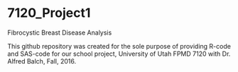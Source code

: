 # 7120_Project1
Fibrocystic Breast Disease Analysis

This github repository was created for the sole purpose of providing R-code and SAS-code for our school project, University of Utah FPMD 7120 with Dr. Alfred Balch, Fall, 2016.
